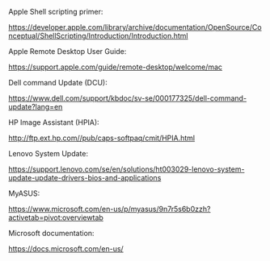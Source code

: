 Apple Shell scripting primer:

https://developer.apple.com/library/archive/documentation/OpenSource/Conceptual/ShellScripting/Introduction/Introduction.html

Apple Remote Desktop User Guide:

https://support.apple.com/guide/remote-desktop/welcome/mac

Dell command Update (DCU):

https://www.dell.com/support/kbdoc/sv-se/000177325/dell-command-update?lang=en

HP Image Assistant (HPIA):

http://ftp.ext.hp.com//pub/caps-softpaq/cmit/HPIA.html

Lenovo System Update:

https://support.lenovo.com/se/en/solutions/ht003029-lenovo-system-update-update-drivers-bios-and-applications

MyASUS:

https://www.microsoft.com/en-us/p/myasus/9n7r5s6b0zzh?activetab=pivot:overviewtab

Microsoft documentation:

https://docs.microsoft.com/en-us/
